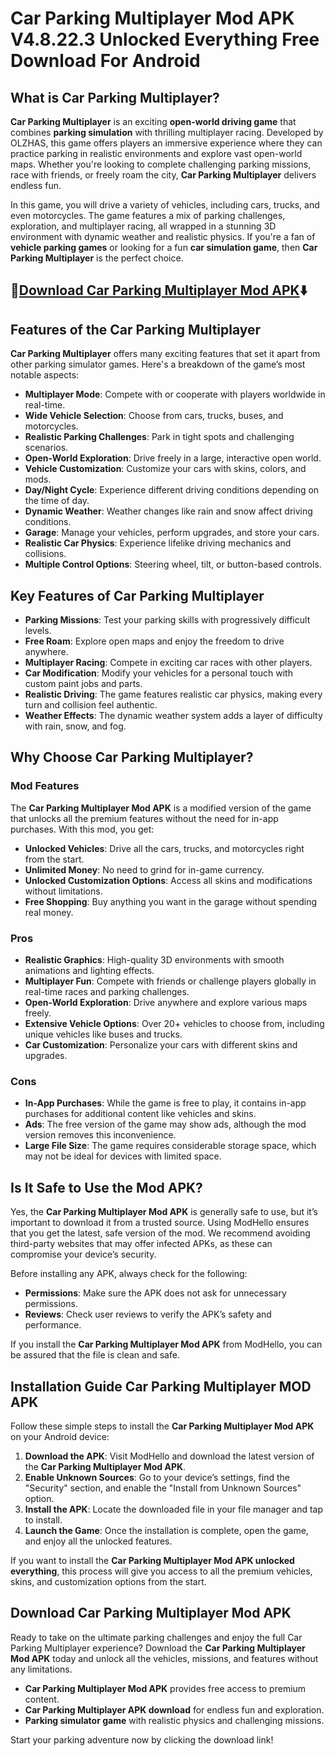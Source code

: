 # Car Parking Multiplayer Mod APK V4.8.22.3 Unlocked Everything Free Download For Android
## What is Car Parking Multiplayer?

**Car Parking Multiplayer** is an exciting **open-world driving game** that combines **parking simulation** with thrilling multiplayer racing. Developed by OLZHAS, this game offers players an immersive experience where they can practice parking in realistic environments and explore vast open-world maps. Whether you're looking to complete challenging parking missions, race with friends, or freely roam the city, **Car Parking Multiplayer** delivers endless fun.

In this game, you will drive a variety of vehicles, including cars, trucks, and even motorcycles. The game features a mix of parking challenges, exploration, and multiplayer racing, all wrapped in a stunning 3D environment with dynamic weather and realistic physics. If you're a fan of **vehicle parking games** or looking for a fun **car simulation game**, then **Car Parking Multiplayer** is the perfect choice.

## 📲[Download Car Parking Multiplayer Mod APK](https://modhello.com/car-parking-multiplayer/)⬇️

## Features of the Car Parking Multiplayer

**Car Parking Multiplayer** offers many exciting features that set it apart from other parking simulator games. Here's a breakdown of the game’s most notable aspects:

- **Multiplayer Mode**: Compete with or cooperate with players worldwide in real-time.
- **Wide Vehicle Selection**: Choose from cars, trucks, buses, and motorcycles.
- **Realistic Parking Challenges**: Park in tight spots and challenging scenarios.
- **Open-World Exploration**: Drive freely in a large, interactive open world.
- **Vehicle Customization**: Customize your cars with skins, colors, and mods.
- **Day/Night Cycle**: Experience different driving conditions depending on the time of day.
- **Dynamic Weather**: Weather changes like rain and snow affect driving conditions.
- **Garage**: Manage your vehicles, perform upgrades, and store your cars.
- **Realistic Car Physics**: Experience lifelike driving mechanics and collisions.
- **Multiple Control Options**: Steering wheel, tilt, or button-based controls.

## Key Features of Car Parking Multiplayer

- **Parking Missions**: Test your parking skills with progressively difficult levels.
- **Free Roam**: Explore open maps and enjoy the freedom to drive anywhere.
- **Multiplayer Racing**: Compete in exciting car races with other players.
- **Car Modification**: Modify your vehicles for a personal touch with custom paint jobs and parts.
- **Realistic Driving**: The game features realistic car physics, making every turn and collision feel authentic.
- **Weather Effects**: The dynamic weather system adds a layer of difficulty with rain, snow, and fog.

## Why Choose Car Parking Multiplayer?

### Mod Features

The **Car Parking Multiplayer Mod APK** is a modified version of the game that unlocks all the premium features without the need for in-app purchases. With this mod, you get:

- **Unlocked Vehicles**: Drive all the cars, trucks, and motorcycles right from the start.
- **Unlimited Money**: No need to grind for in-game currency.
- **Unlocked Customization Options**: Access all skins and modifications without limitations.
- **Free Shopping**: Buy anything you want in the garage without spending real money.

### Pros

- **Realistic Graphics**: High-quality 3D environments with smooth animations and lighting effects.
- **Multiplayer Fun**: Compete with friends or challenge players globally in real-time races and parking challenges.
- **Open-World Exploration**: Drive anywhere and explore various maps freely.
- **Extensive Vehicle Options**: Over 20+ vehicles to choose from, including unique vehicles like buses and trucks.
- **Car Customization**: Personalize your cars with different skins and upgrades.

### Cons

- **In-App Purchases**: While the game is free to play, it contains in-app purchases for additional content like vehicles and skins.
- **Ads**: The free version of the game may show ads, although the mod version removes this inconvenience.
- **Large File Size**: The game requires considerable storage space, which may not be ideal for devices with limited space.

## Is It Safe to Use the Mod APK?

Yes, the **Car Parking Multiplayer Mod APK** is generally safe to use, but it’s important to download it from a trusted source. Using ModHello ensures that you get the latest, safe version of the mod. We recommend avoiding third-party websites that may offer infected APKs, as these can compromise your device’s security.

Before installing any APK, always check for the following:
- **Permissions**: Make sure the APK does not ask for unnecessary permissions.
- **Reviews**: Check user reviews to verify the APK’s safety and performance.

If you install the **Car Parking Multiplayer Mod APK** from ModHello, you can be assured that the file is clean and safe.

## Installation Guide Car Parking Multiplayer MOD APK

Follow these simple steps to install the **Car Parking Multiplayer Mod APK** on your Android device:

1. **Download the APK**: Visit ModHello and download the latest version of the **Car Parking Multiplayer Mod APK**.
2. **Enable Unknown Sources**: Go to your device’s settings, find the "Security" section, and enable the "Install from Unknown Sources" option.
3. **Install the APK**: Locate the downloaded file in your file manager and tap to install.
4. **Launch the Game**: Once the installation is complete, open the game, and enjoy all the unlocked features.

If you want to install the **Car Parking Multiplayer Mod APK unlocked everything**, this process will give you access to all the premium vehicles, skins, and customization options from the start.

## Download Car Parking Multiplayer Mod APK

Ready to take on the ultimate parking challenges and enjoy the full Car Parking Multiplayer experience? Download the **Car Parking Multiplayer Mod APK** today and unlock all the vehicles, missions, and features without any limitations. 

- **Car Parking Multiplayer Mod APK** provides free access to premium content.
- **Car Parking Multiplayer APK download** for endless fun and exploration.
- **Parking simulator game** with realistic physics and challenging missions.

Start your parking adventure now by clicking the download link!
